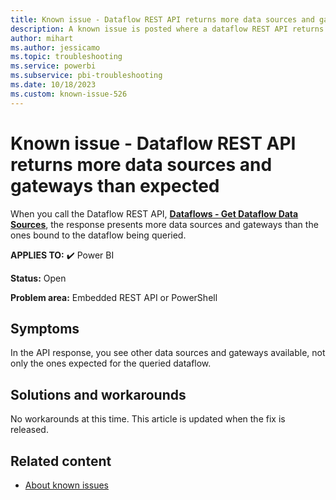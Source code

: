 ```yaml
---
title: Known issue - Dataflow REST API returns more data sources and gateways than expected
description: A known issue is posted where a dataflow REST API returns more data sources and gateways than expected
author: mihart
ms.author: jessicamo
ms.topic: troubleshooting
ms.service: powerbi
ms.subservice: pbi-troubleshooting
ms.date: 10/18/2023
ms.custom: known-issue-526
---
```


# Known issue - Dataflow REST API returns more data sources and gateways than expected

When you call the Dataflow REST API, [**Dataflows - Get Dataflow Data Sources**](/rest/api/power-bi/dataflows/get-dataflow-data-sources), the response presents more data sources and gateways than the ones bound to the dataflow being queried.

**APPLIES TO:** ✔️ Power BI

**Status:** Open

**Problem area:** Embedded REST API or PowerShell

## Symptoms

In the API response, you see other data sources and gateways available, not only the ones expected for the queried dataflow.

## Solutions and workarounds

No workarounds at this time. This article is updated when the fix is released.

## Related content

- [About known issues](/power-bi/troubleshoot/known-issues/power-bi-known-issues)
